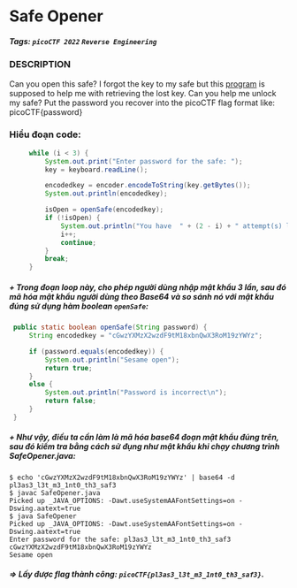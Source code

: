 # Safe Opener
##### Tags: `picoCTF 2022` `Reverse Engineering`
### DESCRIPTION
Can you open this safe? I forgot the key to my safe but this [program](https://artifacts.picoctf.net/c/83/SafeOpener.java) is supposed to help me with retrieving the lost key. Can you help me unlock my safe? Put the password you recover into the picoCTF flag format like: picoCTF{password}
### Hiểu đoạn code:
```java
     while (i < 3) {
         System.out.print("Enter password for the safe: ");
         key = keyboard.readLine();

         encodedkey = encoder.encodeToString(key.getBytes());
         System.out.println(encodedkey);

         isOpen = openSafe(encodedkey);
         if (!isOpen) {
             System.out.println("You have  " + (2 - i) + " attempt(s) left");
             i++;
             continue;
         }
         break;
     }

```
##### + Trong đoạn loop này, cho phép người dùng nhập mật khẩu 3 lần, sau đó mã hóa mật khẩu người dùng theo *Base64* và so sánh nó với mật khẩu đúng sử dụng hàm boolean `openSafe`:
```java
 public static boolean openSafe(String password) {
     String encodedkey = "cGwzYXMzX2wzdF9tM18xbnQwX3RoM19zYWYz";

     if (password.equals(encodedkey)) {
         System.out.println("Sesame open");
         return true;
     }
     else {
         System.out.println("Password is incorrect\n");
         return false;
     }
 }
```
##### + Như vậy, điều ta cần làm là mã hóa base64 đoạn mật khẩu đúng trên, sau đó kiểm tra bằng cách sử đụng như mật khẩu khi chạy chương trình *SafeOpener.java*:
```
$ echo 'cGwzYXMzX2wzdF9tM18xbnQwX3RoM19zYWYz' | base64 -d
pl3as3_l3t_m3_1nt0_th3_saf3
$ javac SafeOpener.java
Picked up _JAVA_OPTIONS: -Dawt.useSystemAAFontSettings=on -Dswing.aatext=true
$ java SafeOpener  
Picked up _JAVA_OPTIONS: -Dawt.useSystemAAFontSettings=on -Dswing.aatext=true
Enter password for the safe: pl3as3_l3t_m3_1nt0_th3_saf3
cGwzYXMzX2wzdF9tM18xbnQwX3RoM19zYWYz
Sesame open
```
##### => Lấy được flag thành công: `picoCTF{pl3as3_l3t_m3_1nt0_th3_saf3}`.
